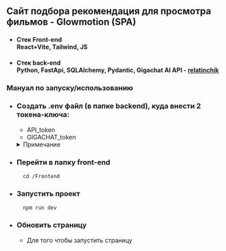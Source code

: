 ## Сайт подбора рекомендация для просмотра фильмов - Glowmotion (SPA)
   - #### <summary><b>Стек Front-end</b></summary>React+Vite, Tailwind, JS
   - #### <summary><b>Стек back-end</b></summary>Python, FastApi, SQLAlchemy, Pydantic, Gigachat AI API - [relatinchik](https://github.com/REL4T1N)

### Мануал по запуску/использованию
- ### Создать .env файл (в папке backend), куда внести 2 токена-ключа:
   - API_token
   - GIGACHAT_token
    <details>
    <summary>Примечание</summary>
        API_token берется из @kinopoiskdev_bot
    </details>
- ### Перейти в папку front-end
        cd /Frontend
- ### Запустить проект
        npm run dev
- ### Обновить страницу
    - Для того чтобы запустить страницу
